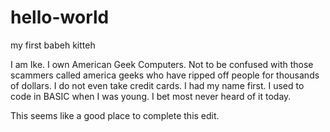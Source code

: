 # hello-world
my first babeh kitteh

I am Ike.  I own American Geek Computers.  Not to be confused with those scammers called america geeks who have ripped off people for thousands of dollars.  I do not even take credit cards. I had my name first.
I used to code in BASIC when I was young.  I bet most never heard of it today.

This seems like a good place to complete this edit.
